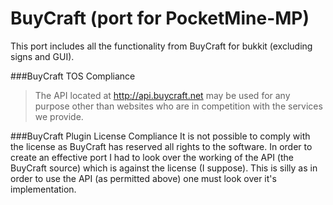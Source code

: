 BuyCraft (port for PocketMine-MP)
===========
This port includes all the functionality from BuyCraft for bukkit (excluding signs and GUI).


###BuyCraft TOS Compliance
> The API located at http://api.buycraft.net may be used for any purpose other than websites who are in competition with the services we provide.

###BuyCraft Plugin License Compliance
It is not possible to comply with the license as BuyCraft has reserved all rights to the software. In order to create an effective port I had to look over the working of the API (the BuyCraft source) which is against the license (I suppose). This is silly as in order to use the API (as permitted above) one must look over it's implementation.
